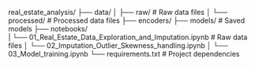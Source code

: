 real_estate_analysis/
├── data/
│   ├── raw/                                                              # Raw data files
│   └── processed/                                                        # Processed data files
├── encoders/
├── models/                                                               # Saved models
├── notebooks/                                                            
|   └── 01_Real_Estate_Data_Exploration_and_Imputation.ipynb              # Raw data files
│   └── 02_Imputation_Outlier_Skewness_handling.ipynb
│   └── 03_Model_training.ipynb
└── requirements.txt                                                      # Project dependencies